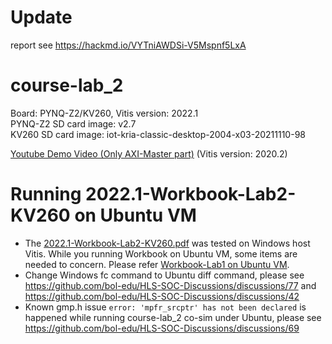 # Update
report see https://hackmd.io/VYTniAWDSi-V5Mspnf5LxA


# course-lab_2
Board: PYNQ-Z2/KV260, Vitis version: 2022.1 <br />
PYNQ-Z2 SD card image: v2.7 <br />
KV260 SD card image: iot-kria-classic-desktop-2004-x03-20211110-98

[Youtube Demo Video (Only AXI-Master part)](https://youtu.be/314ENX1QMjo) (Vitis version: 2020.2)

# Running 2022.1-Workbook-Lab2-KV260 on Ubuntu VM
*  The [2022.1-Workbook-Lab2-KV260.pdf](https://github.com/bol-edu/course-lab_2/files/12716246/2022.1-Workbook-Lab2-KV260.pdf) was tested on Windows host Vitis. While you running Workbook on Ubuntu VM, some items are needed to concern. Please refer [Workbook-Lab1 on Ubuntu VM](https://github.com/bol-edu/course-lab_1#running-20221-workbook-lab1-on-ubuntu-vm).
*  Change Windows fc command to Ubuntu diff command, please see https://github.com/bol-edu/HLS-SOC-Discussions/discussions/77 and https://github.com/bol-edu/HLS-SOC-Discussions/discussions/42
*  Known gmp.h issue `error: 'mpfr_srcptr' has not been declared` is happened while running course-lab_2 co-sim under Ubuntu, please see https://github.com/bol-edu/HLS-SOC-Discussions/discussions/69
